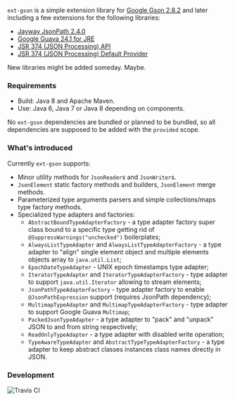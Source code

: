 `ext-gson` is a simple extension library for [Google Gson 2.8.2](https://github.com/google/gson) and later including a few extensions for the following libraries:

* [Jayway JsonPath 2.4.0](https://github.com/json-path/JsonPath)
* [Google Guava 24.1 for JRE](https://github.com/google/guava)
* [JSR 374 (JSON Processing) API](https://javaee.github.io/jsonp)
* [JSR 374 (JSON Processing) Default Provider](https://javaee.github.io/jsonp)

New libraries might be added someday.
Maybe.

### Requirements

* Build: Java 8 and Apache Maven.
* Use: Java 6, Java 7 or Java 8 depending on components.

No `ext-gson` dependencies are bundled or planned to be bundled, so all dependencies are supposed to be added with the `provided` scope.

### What's introduced

Currently `ext-gson` supports:

* Minor utility methods for `JsonReader`s and `JsonWriter`s.
* `JsonElement` static factory methods and builders, `JsonElement` merge methods.
* Parameterized type arguments parsers and simple collections/maps type factory methods.
* Specialized type adapters and factories:
  * `AbstractBoundTypeAdapterFactory` - a type adapter factory super class bound to a specific type getting rid of `@SuppressWarnings("unchecked")` boilerplates;
  * `AlwaysListTypeAdapter` and `AlwaysListTypeAdapterFactory` - a type adapter to "align" single element object and multiple elements objects array to `java.util.List`;
  * `EpochDateTypeAdapter` - UNIX epoch timestamps type adapter;
  * `IteratorTypeAdapter` and `IteratorTypeAdapterFactory` - type adapter to support `java.util.Iterator` allowing to stream elements;
  * `JsonPathTypeAdapterFactory` - type adapter factory to enable `@JsonPathExpression` support (requires JsonPath dependency);
  * `MultimapTypeAdapter` and `MultimapTypeAdapterFactory` - type adapter to support Google Guava `Multimap`;
  * `PackedJsonTypeAdapter` - a type adapter to "pack" and "unpack" JSON to and from string respectively; 
  * `ReadOnlyTypeAdapter` - a type adapter with disabled write operation;
  * `TypeAwareTypeAdapter` and `AbstractTypeTypeAdapterFactory` - a type adapter to keep abstract classes instances class names directly in JSON.

### Development

![Travis CI](https://travis-ci.org/lyubomyr-shaydariv/ext-gson.svg?branch=master)
